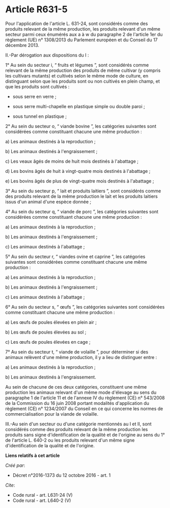 # Article R631-5

Pour l'application de l'article L. 631-24, sont considérés comme des produits relevant de la même production, les produits
relevant d'un même secteur parmi ceux énumérés aux a à w du paragraphe 2 de l'article 1er du règlement (UE) n° 1308/2013 du
Parlement européen et du Conseil du 17 décembre 2013. 

II.-Par dérogation aux dispositions du I : 

1° Au sein du secteur i, “ fruits et légumes ”, sont considérés comme relevant de la même production des produits de même
cultivar (y compris les cultivars mutants) et cultivés selon le même mode de culture, en distinguant selon que les produits
sont ou non cultivés en plein champ, et que les produits sont cultivés :

- sous serre en verre ;

- sous serre multi-chapelle en plastique simple ou double paroi ;

- sous tunnel en plastique ; 

2° Au sein du secteur o, “ viande bovine ”, les catégories suivantes sont considérées comme constituant chacune une même
production : 

a) Les animaux destinés à la reproduction ; 

b) Les animaux destinés à l'engraissement ; 

c) Les veaux âgés de moins de huit mois destinés à l'abattage ; 

d) Les bovins âgés de huit à vingt-quatre mois destinés à l'abattage ; 

e) Les bovins âgés de plus de vingt-quatre mois destinés à l'abattage ; 

3° Au sein du secteur p, “ lait et produits laitiers ”, sont considérés comme des produits relevant de la même production le
lait et les produits laitiers issus d'un animal d'une espèce donnée ; 

4° Au sein du secteur q, “ viande de porc ”, les catégories suivantes sont considérées comme constituant chacune une même
production : 

a) Les animaux destinés à la reproduction ; 

b) Les animaux destinés à l'engraissement ; 

c) Les animaux destinés à l'abattage ; 

5° Au sein du secteur r, “ viandes ovine et caprine ”, les catégories suivantes sont considérées comme constituant chacune
une même production : 

a) Les animaux destinés à la reproduction ; 

b) Les animaux destinés à l'engraissement ; 

c) Les animaux destinés à l'abattage ; 

6° Au sein du secteur s, “ œufs ”, les catégories suivantes sont considérées comme constituant chacune une même production : 

a) Les œufs de poules élevées en plein air ; 

b) Les œufs de poules élevées au sol ; 

c) Les œufs de poules élevées en cage ; 

7° Au sein du secteur t, “ viande de volaille ”, pour déterminer si des animaux relèvent d'une même production, il y a lieu
de distinguer entre : 

a) Les animaux destinés à la reproduction ; 

b) Les animaux destinés à l'engraissement. 

Au sein de chacune de ces deux catégories, constituent une même production les animaux relevant d'un même mode d'élevage au
sens du paragraphe 1 de l'article 11 et de l'annexe IV du règlement (CE) n° 543/2008 de la Commission du 16 juin 2008 portant
modalités d'application du règlement (CE) n° 1234/2007 du Conseil en ce qui concerne les normes de commercialisation pour la
viande de volaille. 

III.-Au sein d'un secteur ou d'une catégorie mentionnés au I et II, sont considérés comme des produits relevant de la même
production les produits sans signe d'identification de la qualité et de l'origine au sens du 1° de l'article L. 640-2 ou les
produits relevant d'un même signe d'identification de la qualité et de l'origine.

**Liens relatifs à cet article**

_Créé par_:

  - Décret n°2016-1373 du 12 octobre 2016 - art. 1

_Cite_:

  - Code rural - art. L631-24 (V)
  - Code rural - art. L640-2 (V)
